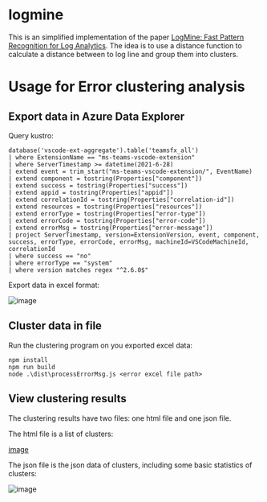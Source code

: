# logmine
This is an simplified implementation of the paper [LogMine: Fast Pattern
Recognition for Log Analytics](https://www.cs.unm.edu/~mueen/Papers/LogMine.pdf).
The idea is to use a distance function to calculate a distance between to log
line and group them into clusters.

# Usage for Error clustering analysis

## Export data in Azure Data Explorer

Query kustro:

```
database('vscode-ext-aggregate').table('teamsfx_all')
| where ExtensionName == "ms-teams-vscode-extension"
| where ServerTimestamp >= datetime(2021-6-28)
| extend event = trim_start("ms-teams-vscode-extension/", EventName)
| extend component = tostring(Properties["component"])
| extend success = tostring(Properties["success"])
| extend appid = tostring(Properties["appid"])
| extend correlationId = tostring(Properties["correlation-id"])
| extend resources = tostring(Properties["resources"])
| extend errorType = tostring(Properties["error-type"])
| extend errorCode = tostring(Properties["error-code"])
| extend errorMsg = tostring(Properties["error-message"])
| project ServerTimestamp, version=ExtensionVersion, event, component, success, errorType, errorCode, errorMsg, machineId=VSCodeMachineId, correlationId
| where success == "no"
| where errorType == "system"
| where version matches regex "^2.6.0$" 
```

Export data in excel format:

![image](https://user-images.githubusercontent.com/1658418/133026679-876a1f96-3fc4-477d-89f8-9fcc828fc9bd.png)

## Cluster data in file
Run the clustering program on you exported excel data:
```
npm install
npm run build
node .\dist\processErrorMsg.js <error excel file path>
```

## View clustering results

The clustering results have two files: one html file and one json file.

The html file is a list of clusters:

[image](https://user-images.githubusercontent.com/1658418/133027092-aa157dfb-b7b7-4e53-b12e-f53c0ca04078.png)

The json file is the json data of clusters, including some basic statistics of clusters:

![image](https://user-images.githubusercontent.com/1658418/133027169-13452844-fa4a-42e3-89de-92ab8d7ff72c.png)

